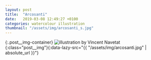 ```yaml
---
layout: post
title:  "Arcosanti"
date:   2019-03-08 12:49:27 +0100
categories: watercolour illustration
thumbnail: "/assets/img/arcosanti_s.jpg"
---
```

{:.post__img-container}
  ![illustration by Vincent Navetat](""){:class="post__img"}{:data-lazy-src="{{ "/assets/img/arcosanti.jpg" | absolute_url }}"}
